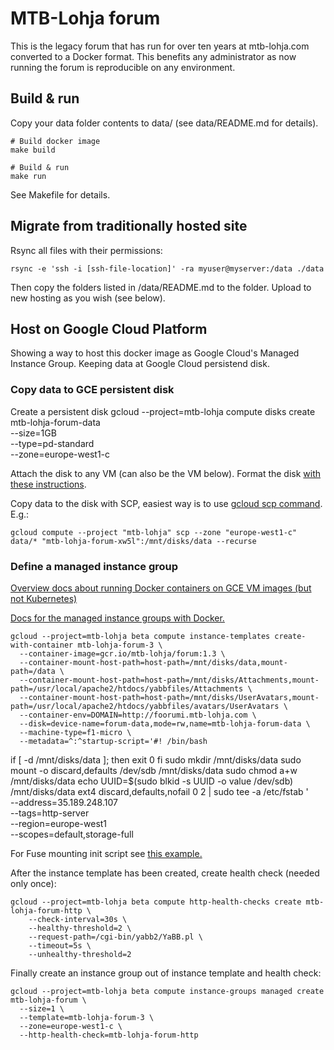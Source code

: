 # MTB-Lohja forum

This is the legacy forum that has run for over ten years at mtb-lohja.com converted to a Docker format. This benefits
any administrator as now running the forum is reproducible on any environment.

## Build & run

Copy your data folder contents to data/ (see data/README.md for details).

    # Build docker image
    make build

    # Build & run
    make run

See Makefile for details.

## Migrate from traditionally hosted site

Rsync all files with their permissions:

    rsync -e 'ssh -i [ssh-file-location]' -ra myuser@myserver:/data ./data

Then copy the folders listed in /data/README.md to the folder. Upload to new hosting
as you wish (see below).

## Host on Google Cloud Platform

Showing a way to host this docker image as Google Cloud's Managed Instance Group. Keeping data at Google Cloud
persistend disk.

### Copy data to GCE persistent disk

Create a persistent disk
    gcloud --project=mtb-lohja compute disks create mtb-lohja-forum-data \
        --size=1GB \
        --type=pd-standard \
        --zone=europe-west1-c

Attach the disk to any VM (can also be the VM below). Format the disk
[with these instructions](https://cloud.google.com/compute/docs/disks/add-persistent-disk#formatting).

Copy data to the disk with SCP, easiest way is to use [gcloud scp command](https://cloud.google.com/sdk/gcloud/reference/compute/scp).
E.g.:

    gcloud compute --project "mtb-lohja" scp --zone "europe-west1-c" data/* "mtb-lohja-forum-xw5l":/mnt/disks/data --recurse

### Define a managed instance group

[Overview docs about running Docker containers on GCE VM images (but not Kubernetes)](
https://cloud.google.com/compute/docs/containers/deploying-containers)

[Docs for the managed instance groups with Docker.](https://cloud.google.com/sdk/gcloud/reference/alpha/compute/instance-templates/create-with-container)

    gcloud --project=mtb-lohja beta compute instance-templates create-with-container mtb-lohja-forum-3 \
      --container-image=gcr.io/mtb-lohja/forum:1.3 \
      --container-mount-host-path=host-path=/mnt/disks/data,mount-path=/data \
      --container-mount-host-path=host-path=/mnt/disks/Attachments,mount-path=/usr/local/apache2/htdocs/yabbfiles/Attachments \
      --container-mount-host-path=host-path=/mnt/disks/UserAvatars,mount-path=/usr/local/apache2/htdocs/yabbfiles/avatars/UserAvatars \
      --container-env=DOMAIN=http://foorumi.mtb-lohja.com \
      --disk=device-name=forum-data,mode=rw,name=mtb-lohja-forum-data \
      --machine-type=f1-micro \
      --metadata=^:^startup-script='#! /bin/bash
if [ -d /mnt/disks/data ]; then
    exit 0
fi
sudo mkdir /mnt/disks/data
sudo mount -o discard,defaults /dev/sdb /mnt/disks/data
sudo chmod a+w /mnt/disks/data
echo UUID=$(sudo blkid -s UUID -o value /dev/sdb) /mnt/disks/data ext4 discard,defaults,nofail 0 2 | sudo tee -a /etc/fstab
' \
      --address=35.189.248.107 \
      --tags=http-server \
      --region=europe-west1 \
      --scopes=default,storage-full

For Fuse mounting init script see [this example.](https://lemag.sfeir.com/wordpress-cluster-docker-google-cloud-platform/)

After the instance template has been created, create health check (needed only once):

    gcloud --project=mtb-lohja beta compute http-health-checks create mtb-lohja-forum-http \
        --check-interval=30s \
        --healthy-threshold=2 \
        --request-path=/cgi-bin/yabb2/YaBB.pl \
        --timeout=5s \
        --unhealthy-threshold=2

Finally create an instance group out of instance template and health check:

    gcloud --project=mtb-lohja beta compute instance-groups managed create mtb-lohja-forum \
      --size=1 \
      --template=mtb-lohja-forum-3 \
      --zone=europe-west1-c \
      --http-health-check=mtb-lohja-forum-http

